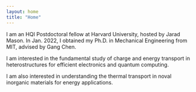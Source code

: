 ```yaml
---
layout: home
title: "Home"
---
```


I am an HQI Postdoctoral fellow at Harvard University, hosted by Jarad Mason. In Jan. 2022, I obtained my Ph.D. in Mechanical Engineering from MIT, advised by Gang Chen.

I am interested in the fundamental study of charge and energy transport in heterostructures for efficient electronics and quantum computing.

I am also interested in understanding the thermal transport in noval inorganic materials for energy applications.
